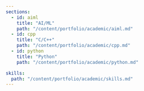 ```yaml
---
sections:
  - id: aiml
    title: "AI/ML"
    path: "/content/portfolio/academic/aiml.md"
  - id: cpp
    title: "C/C++"
    path: "/content/portfolio/academic/cpp.md"
  - id: python
    title: "Python"
    path: "/content/portfolio/academic/python.md"

skills:
  path: "/content/portfolio/academic/skills.md"
---
```

